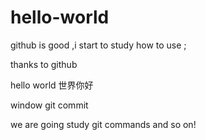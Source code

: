 # hello-world


github is good ,i start to study how to use ;

thanks to github


hello world 世界你好

window git commit


we are going study git commands and so on!
